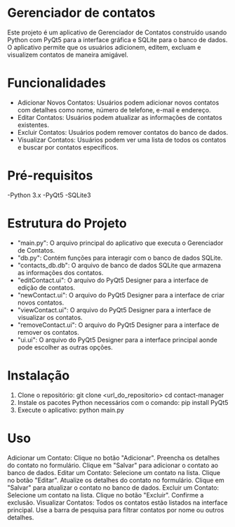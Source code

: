 # Gerenciador de contatos
Este projeto é um aplicativo de Gerenciador de Contatos construído usando Python com PyQt5 para a interface gráfica e SQLite para o banco de dados. O aplicativo permite que os usuários adicionem, editem, excluam e visualizem contatos de maneira amigável.
# Funcionalidades
- Adicionar Novos Contatos: Usuários podem adicionar novos contatos com detalhes como nome, número de telefone, e-mail e endereço.
- Editar Contatos: Usuários podem atualizar as informações de contatos existentes.
- Excluir Contatos: Usuários podem remover contatos do banco de dados.
- Visualizar Contatos: Usuários podem ver uma lista de todos os contatos e buscar por contatos específicos.
# Pré-requisitos
-Python 3.x
-PyQt5
-SQLite3
# Estrutura do Projeto
- "main.py": O arquivo principal do aplicativo que executa o Gerenciador de Contatos.
- "db.py": Contém funções para interagir com o banco de dados SQLite.
- "contacts_db.db": O arquivo de banco de dados SQLite que armazena as informações dos contatos.
- "editContact.ui": O arquivo do PyQt5 Designer para a interface de edição de contatos.
- "newContact.ui": O arquivo do PyQt5 Designer para a interface de criar novos contatos.
- "viewContact.ui": O arquivo do PyQt5 Designer para a interface de visualizar os contatos.
- "removeContact.ui": O arquivo do PyQt5 Designer para a interface de remover os contatos.
- "ui.ui": O arquivo do PyQt5 Designer para a interface principal aonde pode escolher as outras opções.
# Instalação
1. Clone o repositório: git clone <url_do_repositorio>
                        cd contact-manager
2. Instale os pacotes Python necessários com o comando: pip install PyQt5
3. Execute o aplicativo: python main.py
# Uso
Adicionar um Contato:
  Clique no botão "Adicionar".
  Preencha os detalhes do contato no formulário.
  Clique em "Salvar" para adicionar o contato ao banco de dados.
Editar um Contato:
  Selecione um contato na lista.
  Clique no botão "Editar".
  Atualize os detalhes do contato no formulário.
  Clique em "Salvar" para atualizar o contato no banco de dados.
Excluir um Contato:
  Selecione um contato na lista.
  Clique no botão "Excluir".
  Confirme a exclusão.
Visualizar Contatos:
  Todos os contatos estão listados na interface principal.
  Use a barra de pesquisa para filtrar contatos por nome ou outros detalhes.
